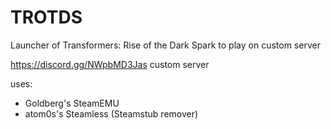 # TROTDS
Launcher of Transformers: Rise of the Dark Spark to play on custom server

https://discord.gg/NWpbMD3Jas custom server

uses:
 - Goldberg's SteamEMU
 - atom0s's Steamless (Steamstub remover)

